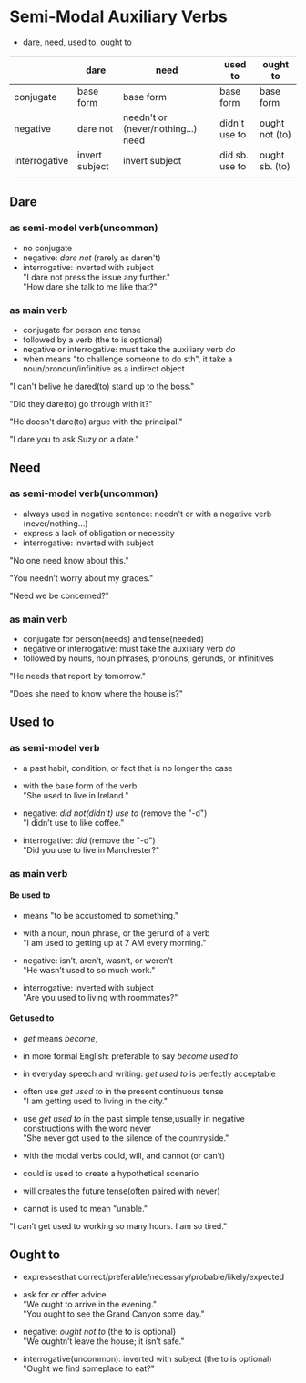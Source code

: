 # Semi-Modal Auxiliary Verbs
* dare, need, used to, ought to

|               | dare           | need                               | used to        | ought to       |
|---------------|----------------|------------------------------------|----------------|----------------|
| conjugate     | base form      | base form                          | base form      | base form      |
| negative      | dare not       | needn't or (never/nothing...) need | didn't use to  | ought not (to) |
| interrogative | invert subject | invert subject                     | did sb. use to | ought sb. (to) |
|               |                |                                    |                |                |

## Dare
### as semi-model verb(uncommon)
* no conjugate  
* negative: *dare not* (rarely as daren't)
* interrogative: inverted with subject  
"I dare not press the issue any further."  
"How dare she talk to me like that?"

### as main verb
* conjugate for person and tense  
* followed by a verb (the to is optional)
* negative or interrogative: must take the auxiliary verb *do* 
* when means "to challenge someone to do sth", it take a noun/pronoun/infinitive as a indirect object

"I can't belive he dared(to) stand up to the boss."  

"Did they dare(to) go through with it?"  

"He doesn't dare(to) argue with the principal."

"I dare you to ask Suzy on a date."

## Need
### as semi-model verb(uncommon)
* always used in negative sentence: needn't or with a negative verb (never/nothing...)
* express a lack of obligation or necessity
* interrogative: inverted with subject 

"No one need know about this."  

"You needn’t worry about my grades."  

"Need we be concerned?"  

### as main verb
* conjugate for person(needs) and tense(needed)  
* negative or interrogative: must take the auxiliary verb *do* 
* followed by nouns, noun phrases, pronouns, gerunds, or infinitives

"He needs that report by tomorrow."  

"Does she need to know where the house is?"


## Used to
### as semi-model verb
* a past habit, condition, or fact that is no longer the case  
* with the base form of the verb  
"She used to live in Ireland."

* negative: *did not(didn't) use to*   (remove the "-d")  
"I didn’t use to like coffee."
* interrogative: *did*  (remove the "-d")  
"Did you use to live in Manchester?"   

### as main verb
#### Be used to
* means "to be accustomed to something."
* with a noun, noun phrase, or the gerund of a verb  
"I am used to getting up at 7 AM every morning."

* negative: isn’t, aren’t, wasn’t, or weren’t  
"He wasn’t used to so much work."

* interrogative: inverted with subject  
"Are you used to living with roommates?"

#### Get used to
* *get* means *become*, 
* in more formal English: preferable to say *become used to* 
* in everyday speech and writing: *get used to* is perfectly acceptable

* often use *get used to* in the present continuous tense  
"I am getting used to living in the city."

* use *get used to* in the past simple tense,usually in negative constructions with the word never  
"She never got used to the silence of the countryside."

* with the modal verbs could, will, and cannot (or can’t)
* could is used to create a hypothetical scenario
* will creates the future tense(often paired with never)
* cannot is used to mean "unable."  

"I can’t get used to working so many hours. I am so tired."



## Ought to
* expressesthat correct/preferable/necessary/probable/likely/expected
* ask for or offer advice  
"We ought to arrive in the evening."  
"You ought to see the Grand Canyon some day."

* negative: *ought not to* (the to is optional)  
"We oughtn’t leave the house; it isn’t safe."

* interrogative(uncommon): inverted with subject (the to is optional)  
"Ought we find someplace to eat?"